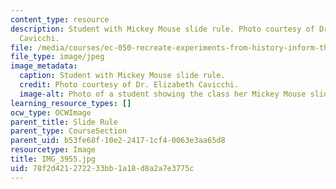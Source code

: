 ```yaml
---
content_type: resource
description: Student with Mickey Mouse slide rule. Photo courtesy of Dr. Elizabeth
  Cavicchi.
file: /media/courses/ec-050-recreate-experiments-from-history-inform-the-future-from-the-past-galileo-january-iap-2010/78f2d421272233bb1a18d8a2a7e3775c_IMG_3955.jpg
file_type: image/jpeg
image_metadata:
  caption: Student with Mickey Mouse slide rule.
  credit: Photo courtesy of Dr. Elizabeth Cavicchi.
  image-alt: Photo of a student showing the class her Mickey Mouse slide rule.
learning_resource_types: []
ocw_type: OCWImage
parent_title: Slide Rule
parent_type: CourseSection
parent_uid: b53fe68f-10e2-2417-1cf4-0063e3aa65d8
resourcetype: Image
title: IMG_3955.jpg
uid: 78f2d421-2722-33bb-1a18-d8a2a7e3775c
---
```

